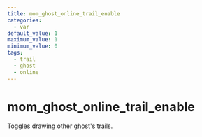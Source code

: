 ```yaml
---
title: mom_ghost_online_trail_enable
categories:
  - var
default_value: 1
maximum_value: 1
minimum_value: 0
tags:
  - trail
  - ghost
  - online
---
```


# mom_ghost_online_trail_enable

Toggles drawing other ghost's trails.
